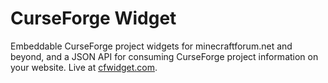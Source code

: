 # CurseForge Widget

Embeddable CurseForge project widgets for minecraftforum.net and beyond, and a
JSON API for consuming CurseForge project information on your website. Live at
[cfwidget.com](https://cfwidget.com).
